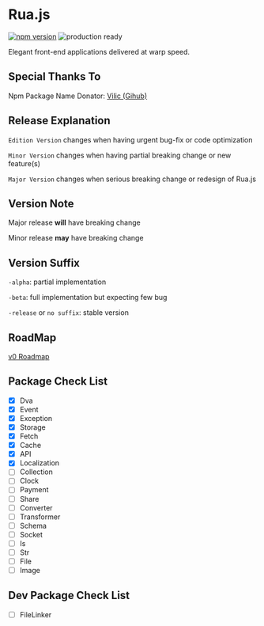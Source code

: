 # Rua.js

[![npm version](https://badge.fury.io/js/rua.svg)](https://badge.fury.io/js/rua)
![production ready](https://img.shields.io/badge/production--ready-YES-brightgreen.svg)

Elegant front-end applications delivered at warp speed.

## Special Thanks To
Npm Package Name Donator: [Vilic (Gihub)](https://github.com/vilic)

## Release Explanation
`Edition Version` changes when having urgent bug-fix or code optimization

`Minor Version` changes when having partial breaking change or new feature(s)

`Major Version` changes when serious breaking change or redesign of Rua.js

## Version Note
Major release **will** have breaking change

Minor release **may** have breaking change

## Version Suffix
`-alpha`: partial implementation

`-beta`:  full implementation but expecting few bug

`-release` or `no suffix`: stable version


## RoadMap
[v0 Roadmap](./roadmap/v0.md)

## Package Check List
- [x] Dva
- [x] Event 
- [x] Exception
- [x] Storage
- [x] Fetch
- [x] Cache
- [x] API
- [x] Localization
- [ ] Collection
- [ ] Clock
- [ ] Payment
- [ ] Share
- [ ] Converter
- [ ] Transformer
- [ ] Schema
- [ ] Socket
- [ ] Is
- [ ] Str
- [ ] File
- [ ] Image

## Dev Package Check List
- [ ] FileLinker